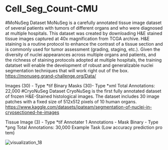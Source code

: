 # Cell_Seg_Count-CMU

#MoNuSeg Dataset MoNuSeg is a carefully annotated tissue image dataset of several patients with tumors of different organs and who were diagnosed at multiple hospitals. This dataset was created by downloading H&E stained tissue images captured at 40x magnification from TCGA archive. H&E staining is a routine protocol to enhance the contrast of a tissue section and is commonly used for tumor assessment (grading, staging, etc.). Given the diversity of nuclei appearances across multiple organs and patients, and the richness of staining protocols adopted at multiple hospitals, the training datatset will enable the development of robust and generalizable nuclei segmentation techniques that will work right out of the box. https://monuseg.grand-challenge.org/Data/

Images (30) - Type *tif
Binary Masks (30)- Type *xml Total Annotations: 22,000
#CryoNuSeg Dataset CryoNuSeg is the first fully annotated dataset of frozen H&E-Stained histological images. The dataset includes 30 image patches with a fixed size of 512x512 pixels of 10 human organs. https://www.kaggle.com/datasets/ipateam/segmentation-of-nuclei-in-cryosectioned-he-images

Tissue Image (3) - Type *tif
Annotater 1 Annotations - Mask Binary - Type *png Total Annotations: 30,000
Example Task (Low accuracy prediction pro tem)

![visualization_18](https://github.com/sohumgautam17/celldeit/assets/69330896/378c23be-8726-456b-aaab-fe794f23050d)
